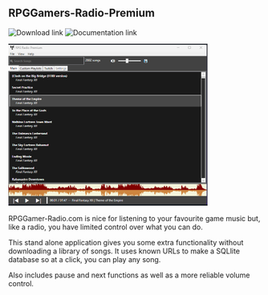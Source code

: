 ## RPGGamers-Radio-Premium

<a style="text-decoration:none" href="https://github.com/DerekGooding/RPGGamers-Radio-Premium/raw/main/bin/publish/setup.exe">
    <img src="https://img.shields.io/badge/Download%20Installer-blue.svg?style=flat-round" alt="Download link" />
</a>
<a style="text-decoration:none" href="https://github.com/DerekGooding/RPGGamers-Radio-Premium/blob/main/Radio.PNG">
    <img src="https://img.shields.io/badge/Original%20Site-8A2BE2" alt="Documentation link" />
</a>


![alt text](https://github.com/DerekGooding/RPGGamers-Radio-Premium/blob/main/Radio.PNG)

RPGGamer-Radio.com is nice for listening to your favourite game music but, like a radio, you have limited control over what you can do. 

This stand alone application gives you some extra functionality without downloading a library of songs. It uses known URLs to make a SQLlite database so at a click, you can play any song. 

Also includes pause and next functions as well as a more reliable volume control. 

